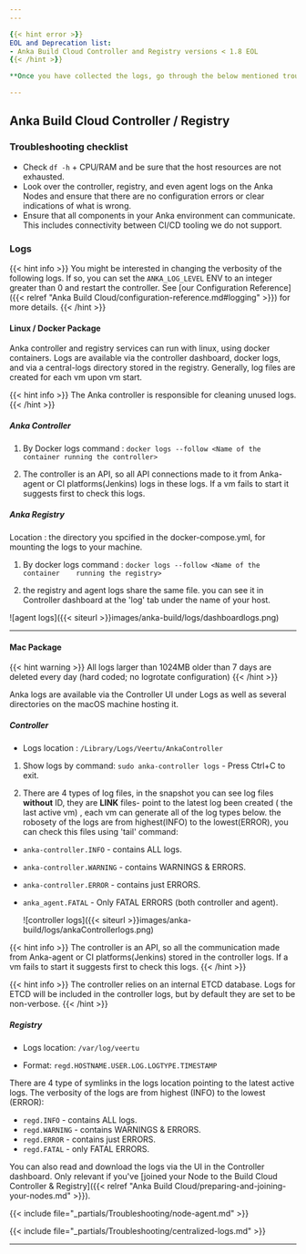 ```yaml
---
---

{{< hint error >}}
EOL and Deprecation list:
- Anka Build Cloud Controller and Registry versions < 1.8 EOL
{{< /hint >}}

**Once you have collected the logs, go through the below mentioned troubleshooting steps and then contact support.**

---
```


## Anka Build Cloud Controller / Registry

### Troubleshooting checklist

- Check `df -h` + CPU/RAM and be sure that the host resources are not exhausted.
- Look over the controller, registry, and even agent logs on the Anka Nodes and ensure that there are no configuration errors or clear indications of what is wrong.
- Ensure that all components in your Anka environment can communicate. This includes connectivity between CI/CD tooling we do not support.

### Logs

{{< hint info >}}
You might be interested in changing the verbosity of the following logs. If so, you can set the `ANKA_LOG_LEVEL` ENV to an integer greater than 0 and restart the controller. See [our Configuration Reference]({{< relref "Anka Build Cloud/configuration-reference.md#logging" >}}) for more details.
{{< /hint >}}

#### Linux / Docker Package

Anka controller and registry services can run with linux, using docker containers. Logs are available via the controller dashboard, docker logs, and via a central-logs directory stored in the registry. Generally, log files are created for each vm upon vm start.

{{< hint info >}}
The Anka controller is responsible for cleaning unused logs.
{{< /hint >}}

##### Anka Controller

1. By Docker logs command : `docker logs --follow <Name of the container running the controller> ` 
 
2. The controller is an API, so all API connections made to it from Anka-agent or CI platforms(Jenkins) logs  in these logs. If a vm fails to start it suggests first to check this logs.

##### Anka Registry

Location : the directory you spcified in the docker-compose.yml, for mounting the logs to your machine. 

1. By docker logs command : `docker logs --follow <Name of the container    running the registry> `

2. the registry and agent logs share the same file. you can see it in Controller dashboard at the 'log' tab under the name of your host.

![agent logs]({{< siteurl >}}images/anka-build/logs/dashboardlogs.png)

----

#### Mac Package

{{< hint warning >}}
All logs larger than 1024MB older than 7 days are deleted every day (hard coded; no logrotate configuration)
{{< /hint >}}

Anka logs are available via the Controller UI under Logs as well as several directories on the macOS machine hosting it.

##### Controller

- Logs location : `/Library/Logs/Veertu/AnkaController`

1. Show logs by command: `sudo anka-controller logs` - Press Ctrl+C to exit.

2. There are 4 types of log files, in the snapshot you can see log files **without** ID, they are **LINK** files- point to the latest log been created ( the last active vm) , each vm can generate all of the log types below. the robosety of the logs are from highest(INFO) to the lowest(ERROR), you can check this files using 'tail' command:

- `anka-controller.INFO` - contains ALL logs.
- `anka-controller.WARNING` - contains WARNINGS & ERRORS.
- `anka-controller.ERROR` - contains just ERRORS.
- `anka_agent.FATAL` - Only FATAL ERRORS (both controller and agent).

  ![controller logs]({{< siteurl >}}images/anka-build/logs/ankaControllerlogs.png)

{{< hint info >}}
The controller is an API, so all the communication made from Anka-agent or CI platforms(Jenkins) stored in the controller logs. If a vm fails to start it suggests first to check this logs.
{{< /hint >}}

{{< hint info >}}
The controller relies on an internal ETCD database. Logs for ETCD will be included in the controller logs, but by default they are set to be non-verbose.
{{< /hint >}}

##### Registry

- Logs location: `/var/log/veertu`

- Format: `regd.HOSTNAME.USER.LOG.LOGTYPE.TIMESTAMP`

There are 4 type of symlinks in the logs location pointing to the latest active logs. The verbosity of the logs are from highest (INFO) to the lowest (ERROR):

- `regd.INFO` - contains ALL logs.
- `regd.WARNING` - contains WARNINGS & ERRORS.
- `regd.ERROR` - contains just ERRORS.
- `regd.FATAL` - only FATAL ERRORS.

You can also read and download the logs via the UI in the Controller dashboard. Only relevant if you've [joined your Node to the Build Cloud Controller & Registry]({{< relref "Anka Build Cloud/preparing-and-joining-your-nodes.md" >}}).

{{< include file="_partials/Troubleshooting/node-agent.md" >}}

{{< include file="_partials/Troubleshooting/centralized-logs.md" >}}

---
